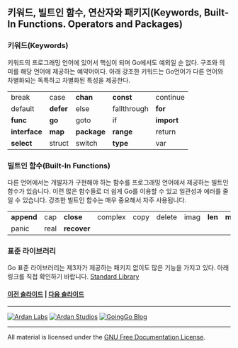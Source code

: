 ## 키워드, 빌트인 함수, 연산자와 패키지(Keywords, Built-In Functions. Operators and Packages)

### 키워드(Keywords)
키워드의 프로그래밍 언어에 있어서 핵심이 되며 Go에서도 예외일 순 없다. 구조와 의미를 해당 언어에 제공하는 예약어이다. 아래 강조한 키워드는 Go언어가 다른 언어와 차별화되는 독특하고 차별화된 특성을 제공한다.

<table>
<tr><td>break</td><td>case</td><td><b>chan</b></td><td><b>const</b></td><td>continue</td></tr>
<tr><td>default</td><td><b>defer</b></td><td>else</td><td>fallthrough</td><td><b>for</b></td></tr>
<tr><td><b>func</b></td><td><b>go</b></td><td>goto</td><td>if</td><td><b>import</b></td></tr>
<tr><td><b>interface</b></td><td><b>map</b></td><td><b>package</b></td><td><b>range</b></td><td>return</td></tr>
<tr><td><b>select</b></td><td>struct</td><td>switch</td><td><b>type</b></td><td>var</td></tr>
</table>

### 빌트인 함수(Built-In Functions)
다른 언어에서는 개발자가 구현해야 하는 함수를 프로그래밍 언어에서 제공하는 빌트인 함수가 있습니다. 이런 많은 함수들로 더 쉽게 Go를 이용할 수 있고 일관성과 에러를 줄일 수 있습니다. 강조한 빌트인 함수는 매우 중요해서 자주 사용됩니다.

<table>
<tr><td><b>append</b></td><td>cap</td><td><b>close</b></td><td>complex</td><td>copy</td><td>delete</td><td>imag</td><td><b>len</b></td><td><b>make</b></td><td>new</td></tr>
<tr><td>panic</td><td>real</td><td><b>recover</b></td><td colspan="7"></td></tr>
</table>

### 표준 라이브러리
Go 표준 라이브러리는 제3자가 제공하는 패키지 없이도 많은 기능을 가지고 있다. 아래 링크를 직접 확인하기 바랍니다. [Standard Library](http://golang.org/pkg/)

#### [이전 슬라이드](slide2.md) | [다음 슬라이드](slide4.md)
___
[![Ardan Labs](../../images/ggt_logo.png)](http://www.ardanlabs.com)
[![Ardan Studios](../../images/ardan_logo.png)](http://www.ardanstudios.com)
[![GoingGo Blog](../../images/ggb_logo.png)](http://www.goinggo.net)
___
All material is licensed under the [GNU Free Documentation License](https://github.com/ArdanStudios/gotraining/blob/master/LICENSE).

